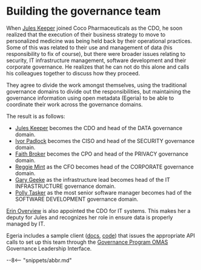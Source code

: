<!-- SPDX-License-Identifier: CC-BY-4.0 -->
<!-- Copyright Contributors to the ODPi Egeria project. -->

# Building the governance team

When [Jules Keeper](/practices/coco-pharmaceuticals/personas/jules-keeper) joined Coco Pharmaceuticals as the CDO, he soon realized that the execution of
their business strategy to move to personalized medicine was being held back by their operational practices.
Some of this was related to their use and management of data (his responsibility to fix of course),
but there were broader issues relating
to security, IT infrastructure management, software development and their corporate governance.  He realizes
that he can not do this alone and calls his colleagues together to discuss how they proceed.

They agree to divide the work amongst themselves, using the traditional governance domains to divide out the
responsibilities, but maintaining the governance information using open metadata (Egeria) to be able to
coordinate their work across the governance domains.

The result is as follows:
* [Jules Keeper](/practices/coco-pharmaceuticals/personas/jules-keeper) becomes the CDO and head of the DATA governance domain.
* [Ivor Padlock](/practices/coco-pharmaceuticals/personas/ivor-padlock) becomes the CISO and head of the SECURITY governance domain.
* [Faith Broker](/practices/coco-pharmaceuticals/personas/faith-broker) becomes the CPO and head of the PRIVACY governance domain.
* [Reggie Mint](/practices/coco-pharmaceuticals/personas/reggie-mint) as the CFO becomes head of the CORPORATE governance domain.
* [Gary Geeke](/practices/coco-pharmaceuticals/personas/gary-geeke) as the infrastructure lead becomes head of the IT INFRASTRUCTURE governance domain.
* [Polly Tasker](/practices/coco-pharmaceuticals/personas/polly-tasker) as the most senior software manager becomes had of the SOFTWARE DEVELOPMENT governance domain.

[Erin Overview](/practices/coco-pharmaceuticals/personas/erin-overview) is also appointed the CDO for IT systems.
This makes her a deputy for Jules and recognizes her
role in ensure data is properly managed by IT.

Egeria includes a sample client
([docs](https://github.com/odpi/egeria/blob/master/open-metadata-resources/open-metadata-samples/access-services-samples/governance-program-client-samples/governance-leadership.md), 
[code](https://github.com/odpi/egeria/blob/master/open-metadata-resources/open-metadata-samples/access-services-samples/governance-program-client-samples/src/main/java/org/odpi/openmetadata/accessservices/governanceprogram/samples/GovernanceLeadershipSample.java))
that issues the appropriate API calls to set up this team through the
[Governance Program OMAS](https://github.com/odpi/egeria/blob/master/open-metadata-implementation/access-services/governance-program/README.md) Governance Leadership Interface.



--8<-- "snippets/abbr.md"
